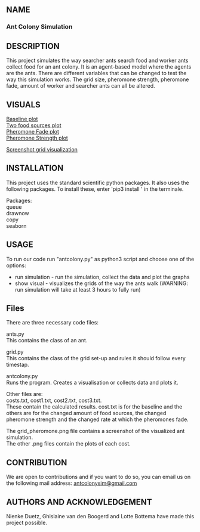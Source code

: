 ## NAME
### Ant Colony Simulation

## DESCRIPTION
This project simulates the way searcher ants search food and worker ants collect
food for an ant colony. It is an agent-based model where the agents are the ants.
There are different variables that can be changed to test the way this simulation
works. The grid size, pheromone strength, pheromone fade, amount of worker and
searcher ants can all be altered.

## VISUALS
[Baseline plot](https://i.imgur.com/uQWCm3s.png)  
[Two food sources plot](https://i.imgur.com/NQHeDR3.png)  
[Pheromone Fade plot](https://i.imgur.com/BvvDoiM.png)  
[Pheromone Strength plot](https://i.imgur.com/9AOTok7.png)    

[Screenshot grid visualization](https://i.imgur.com/WiHAGpc.png)    

## INSTALLATION
This project uses the standard scientific python packages. It also uses the
following packages. To install these, enter 'pip3 install <packagename>' in the 
terminale.

Packages:  
queue    
drawnow    
copy    
seaborn   

## USAGE
To run our code run "antcolony.py" as python3 script and choose one of the options:
* run simulation - run the simulation, collect the data and plot the graphs
* show visual - visualizes the grids of the way the ants walk
(WARNING: run simulation will take at least 3 hours to fully run)


## Files
There are three necessary code files:

ants.py    
This contains the class of an ant.

grid.py     
This contains the class of the grid set-up and rules it should follow every timestap.

antcolony.py   
Runs the program. Creates a visualisation or collects data and plots it.

Other files are:     
costs.txt, cost1.txt, cost2.txt, cost3.txt.      
These contain the calculated results. cost.txt is for the baseline and the others are
for the changed amount of food sources, the changed pheromone strength and the changed 
rate at which the pheromones fade.

The grid_pheromone.png file contains a screenshot of the visualized ant simulation.    
The other .png files contain the plots of each cost.


## CONTRIBUTION
We are open to contributions and if you want to do so, you can email us on the
following mail address: antcolonysim@gmail.com

## AUTHORS AND ACKNOWLEDGEMENT
Nienke Duetz, Ghislaine van den Boogerd and Lotte Bottema have made this project
possible.
